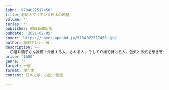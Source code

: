 ```yaml
---
isbn: '9784022517456'
title: 老婦人マリアンヌ鈴木の部屋
volume: ''
series: ''
publisher: 朝日新聞出版
pubdate: '2021-02-05'
cover: 'https://cover.openbd.jp/9784022517456.jpg'
author: 荻野アンナ／著
description: >-
  〇酒井順子さん推薦！介護する人、される人、そして介護で儲ける人。色気と欲気を惹き寄せるマリアンヌ鈴木の部屋は、何てカラフル！　こんな風に老いてみたい。◯作家でフランス文学研究者の著者にとって、パートナーと父母の介護と最期を看取り、自らは大腸がんとうつ病の25年だった。ようやく辿り着いた快活で人間味たっぷりの「老活小説」。ダメ男や老いの入り口にたつ人びとのどこか陽気な連作短編集。◯昔も今も人はせつなく老いていく。横浜山手の洋館に住む老婦人は青い部屋のベッドに横たわるが、ときにフランス小話も語る。離婚・退職ののちにモエはヘルパー資格を取り、突然の宝石熱にとりつかれてネットオークションにはまっている。やり手の実業家のトチ中野は介護事業所「スマイル光」からモエをマリアンヌ鈴木宅に派遣した。トチの連れ合いで甲斐性なしのリチャードや美にこだわって整形を繰り返す大道芸人のミッキーなど、老婦人の仲間はひと癖あってみな愉快だ。トチ中野は地域包括支援センターでの人脈を通じて、シニア婚活パーティ「ひなげし会」を開催してひと儲けを企んでいる。老婦人はここで若き日の意外な過去に出会うが……。◯目次第一話　老婦人マリアンヌ鈴木の部屋第二話　雲根第三話　河童とマサイ第四話　薔薇の動物園最終話　マリアンヌ修復研究所
price: '1600'
genre: ''
target: 一般
format: 単行本
content: 日本文学、小説・物語

---
```

